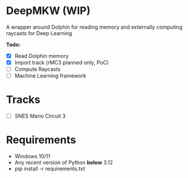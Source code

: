 # DeepMKW (WIP)
 A wrapper around Dolphin for reading memory and externally computing raycasts for Deep Learning

**Todo:**
 - [x] Read Dolphin memory
 - [x] Import track (rMC3 planned only, PoC)
 - [ ] Compute Raycasts
 - [ ] Machine Learning framework
 
 # Tracks
 - [ ] SNES Mario Circuit 3

# Requirements
- Windows 10/11
- Any recent version of Python **below** 3.12
- pip install -r requirements.txt
